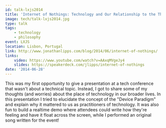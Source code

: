 ```yaml
---
id: talk-lxjs2014
title: 'Internet of Nothings: Technology and Our Relationship to the Things in Our World'
image: tech/talk-lxjs2014.jpg
type: talk
tags:
    - technology
    - philosophy
event: LXJS
location: Lisbon, Portugal
link: http://www.jonathanlipps.com/blog/2014/06/internet-of-nothings/
links:
    video: https://www.youtube.com/watch?v=AAxqMVgeJy4
    slides: https://speakerdeck.com/jlipps/internet-of-nothings
date: '2014-06-28'
---
```


This was my first opportunity to give a presentation at a tech conference that wasn't about
a technical topic. Instead, I got to share some of my thoughts (and worries) about the place of
technology in our broader lives. In this presentation I tried to elucidate the concept of the
"Device Paradigm" and explain why it mattered to us as practitioners of technology. It was also fun
to build a realtime demo where attendees could write how they're feeling and have it float across
the screen, while I performed an original song written for the event!
